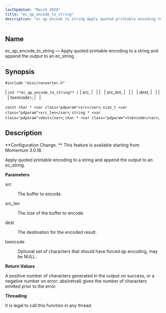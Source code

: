 ```yaml
---
lastUpdated: "March 2020"
title: "ec_qp_encode_to_string"
description: "ec qp encode to string Apply quoted printable encoding to a string and append the output to an ec string int ec qp encode to string src src len dest toencode const char src size t src len string dest char toencode Configuration Change This feature is available starting from..."
---
```


<a name="apis.ec_qp_encode_to_string"></a> 
## Name

ec_qp_encode_to_string — Apply quoted printable encoding to a string and append the output to an ec_string

## Synopsis

`#include "misc/converter.h"`

| `int **ec_qp_encode_to_string** (` | <var class="pdparam">src</var>, |   |
|   | <var class="pdparam">src_len</var>, |   |
|   | <var class="pdparam">dest</var>, |   |
|   | <var class="pdparam">toencode</var>`)`; |   |

`const char * <var class="pdparam">src</var>`;
`size_t <var class="pdparam">src_len</var>`;
`string * <var class="pdparam">dest</var>`;
`char * <var class="pdparam">toencode</var>`;<a name="idp47702336"></a> 
## Description

**Configuration Change. ** This feature is available starting from Momentum 3.0.18.

Apply quoted printable encoding to a string and append the output to an ec_string.

**<a name="idp47705280"></a> Parameters**

<dl class="variablelist">

<dt>src</dt>

<dd>

The buffer to encode.

</dd>

<dt>src_len</dt>

<dd>

The size of the buffer to encode.

</dd>

<dt>dest</dt>

<dd>

The destination for the encoded result.

</dd>

<dt>toencode</dt>

<dd>

Optional set of characters that should have forced qp encoding, may be NULL.

</dd>

</dl>

**<a name="idp47713616"></a> Return Values**

A positive number of characters generated in the output on success, or a negative number on error; abs(retval) gives the number of characters emitted prior to the error.

**<a name="idp47714688"></a> Threading**

It is legal to call this function in any thread.